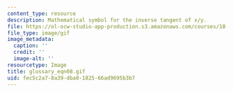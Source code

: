 ```yaml
---
content_type: resource
description: Mathematical symbol for the inverse tangent of x/y.
file: https://ol-ocw-studio-app-production.s3.amazonaws.com/courses/18-013a-calculus-with-applications-spring-2005/fec5c2a78a39dba0182566ad9695b3b7_glossary_eqn08.gif
file_type: image/gif
image_metadata:
  caption: ''
  credit: ''
  image-alt: ''
resourcetype: Image
title: glossary_eqn08.gif
uid: fec5c2a7-8a39-dba0-1825-66ad9695b3b7
---
```

